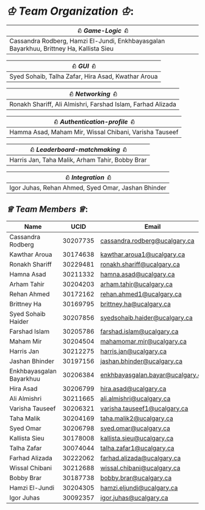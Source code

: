 # *♔ Team Organization ♔*:
| *♘ Game-Logic ♘*         | 
|--------------------------|
| Cassandra Rodberg, Hamzi El-Jundi, Enkhbayasgalan Bayarkhuu, Brittney Ha, Kallista Sieu |

| *♘ GUI ♘* | 
|-------------|
| Syed Sohaib, Talha Zafar, Hira Asad, Kwathar Aroua |

| *♘ Networking ♘* |
|-------------|
| Ronakh Shariff, Ali Almishri, Farshad Islam, Farhad Alizada |

| *♘ Authentication-profile ♘* |
|-------------|
| Hamma Asad, Maham Mir, Wissal Chibani, Varisha Tauseef |

| *♘ Leaderboard-matchmaking ♘* |
|-------------| 
| Harris Jan, Taha Malik, Arham Tahir, Bobby Brar |

| *♘ Integration ♘* |
|-------------|
| Igor Juhas, Rehan Ahmed, Syed Omar, Jashan Bhinder |

## *♕ Team Members ♕*:



| Name                          | UCID      | Email                          |
|-------------------------------|-----------|--------------------------------|
| Cassandra Rodberg             | 30207735  | cassandra.rodberg@ucalgary.ca  |
| Kawthar Aroua                 | 30174638  | kawthar.aroua1@ucalgary.ca     |
| Ronakh Shariff                | 30229481  | ronakh.shariff@ucalgary.ca     |
| Hamna Asad                    | 30211332  | hamna.asad@ucalgary.ca         |
| Arham Tahir                   | 30204203  | arham.tahir@ucalgary.ca        |
| Rehan Ahmed                   | 30172162  | rehan.ahmed1@ucalgary.ca       |
| Brittney Ha                   | 30169795  | brittney.ha@ucalgary.ca        |
| Syed Sohaib Haider            | 30207856  | syedsohaib.haider@ucalgary.ca  |
| Farshad Islam                 | 30205786  | farshad.islam@ucalgary.ca      |
| Maham Mir                     | 30204504  | mahamomar.mir@ucalgary.ca      |
| Harris Jan                    | 30212275  | harris.jan@ucalgary.ca         |
| Jashan Bhinder                | 30197156  | jashan.bhinder@ucalgary.ca     |
| Enkhbayasgalan Bayarkhuu      | 30206384  | enkhbayasgalan.bayar@ucalgary.ca |
| Hira Asad                     | 30206799  | hira.asad@ucalgary.ca          |
| Ali Almishri                  | 30211665  | ali.almishri@ucalgary.ca       |
| Varisha Tauseef               | 30206321  | varisha.tauseef1@ucalgary.ca   |
| Taha Malik                    | 30204169  | taha.malik2@ucalgary.ca        |
| Syed Omar                     | 30206798  | syed.omar@ucalgary.ca          |
| Kallista Sieu                 | 30178008  | kallista.sieu@ucalgary.ca      |
| Talha Zafar                   | 30074044  | talha.zafar1@ucalgary.ca       |
| Farhad Alizada                | 30222062  | farhad.alizada@ucalgary.ca     |
| Wissal Chibani                | 30212688  | wissal.chibani@ucalgary.ca     |
| Bobby Brar                    | 30187738  | bobby.brar@ucalgary.ca         |
| Hamzi El-Jundi                | 30204305  | hamzi.eljundi@ucalgary.ca      |
| Igor Juhas                    | 30092357  | igor.juhas@ucalgary.ca         |
